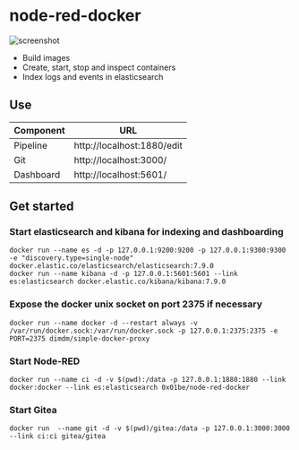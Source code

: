 # node-red-docker

![screenshot](https://github.com/0x01be/node-red-docker/raw/main/screenshot.png)

- Build images
- Create, start, stop and inspect containers
- Index logs and events in elasticsearch

## Use

| Component     | URL |
| ------------- | --- |
| Pipeline      | http://localhost:1880/edit |
| Git           | http://localhost:3000/ |
| Dashboard     | http://localhost:5601/ |

## Get started

### Start elasticsearch and kibana for indexing and dashboarding

```
docker run --name es -d -p 127.0.0.1:9200:9200 -p 127.0.0.1:9300:9300 -e "discovery.type=single-node" docker.elastic.co/elasticsearch/elasticsearch:7.9.0
docker run --name kibana -d -p 127.0.0.1:5601:5601 --link es:elasticsearch docker.elastic.co/kibana/kibana:7.9.0
```

### Expose the docker unix socket on port 2375 if necessary

`docker run --name docker -d --restart always -v /var/run/docker.sock:/var/run/docker.sock -p 127.0.0.1:2375:2375 -e PORT=2375 dimdm/simple-docker-proxy`

### Start Node-RED

`docker run --name ci -d -v $(pwd):/data -p 127.0.0.1:1880:1880 --link docker:docker --link es:elasticsearch 0x01be/node-red-docker`

### Start Gitea

`docker run  --name git -d -v $(pwd)/gitea:/data -p 127.0.0.1:3000:3000 --link ci:ci gitea/gitea`
